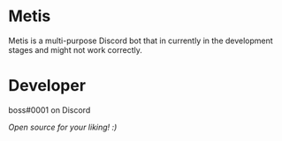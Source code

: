 # Metis 
Metis is a multi-purpose Discord bot that in currently in the development stages and might not work correctly. 

# Developer 
boss#0001 on Discord 

*Open source for your liking! :)*